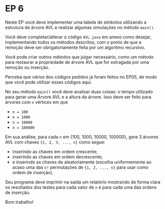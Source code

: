 # EP 6

Neste EP você deve implementar uma tabela de símbolos utilizando a estrutura de
árvore AVL e realizar algumas simulações no método `main()`.

Você deve completar/alterar o código `AVL.java` em anexo como desejar,
implementando todos os métodos descritos, com o ponto de que a remoção deve ser
obrigatoriamente feita por um algoritmo recursivo.

Você pode criar outros métodos que julgar necessário, como um método para
restaurar a propriedade de árvore AVL que for estragada por uma remoção ou
inserção.

Perceba que vários dos códigos pedidos já foram feitos no EP05, de modo que você
pode utilizar esses códigos aqui.

No seu método `main()` você deve analisar duas coisas: o tempo utilizado para
gerar uma Árvore AVL e a altura da árvore. Isso deve ser feito para árvores com
`n` vértices em que

* `n = 100`
* `n = 1000`
* `n = 10000`
* `n = 100000`

Em sua análise, para cada `n` em {100, 1000, 10000, 100000}, gere 3 árvores AVL
com chaves `{1, 2, 3, ..., n}` como segue:

* inserindo as chaves em ordem crescente;
* inserindo as chaves em ordem decrescente;
* e inserindo as chaves de aleatoriamente (escolha uniformemente ao
acaso uma das `n!` permutações de `{1, 2, ..., n}` para usar como ordem de inserção).

Seu programa deve imprimir na saída um relatório mostrando de forma clara os
resultados dos testes para cada valor de `n` e para cada uma das ordens de
inserção.

Bom trabalho!
